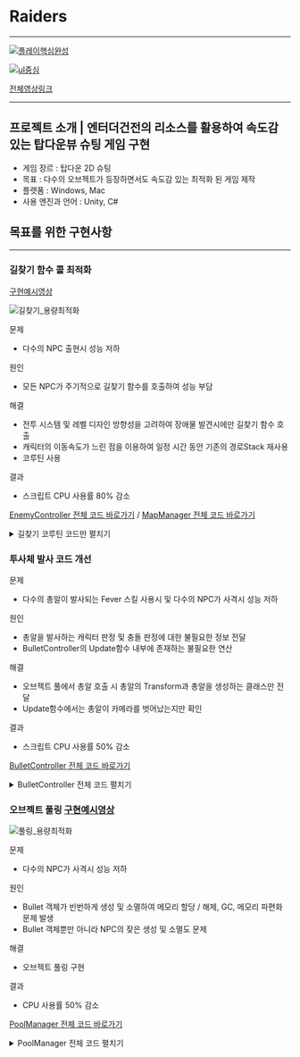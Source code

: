 # Raiders

---

[![플레이핵심완성](https://user-images.githubusercontent.com/46564046/233078635-f2e0a485-f1a0-4e0a-b409-a18958122472.gif)](https://youtu.be/kSDWP_GfiOQ)

[![uI중심](https://user-images.githubusercontent.com/46564046/235346555-7c71c85d-66e9-4149-bd13-4da8339f69d9.gif)](https://youtu.be/kSDWP_GfiOQ)

[전체영상링크](https://youtu.be/kSDWP_GfiOQ)

---

## 프로젝트 소개  |  엔터더건전의 리소스를 활용하여 속도감 있는 탑다운뷰 슈팅 게임 구현
- 게임 장르 : 탑다운 2D 슈팅
- 목표 : 다수의 오브젝트가 등장하면서도 속도감 있는 최적화 된 게임 제작
- 플랫폼 : Windows, Mac
- 사용 엔진과 언어 : Unity, C#


## 목표를 위한 구현사항

--- 

### 길찾기 함수 콜 최적화  

[구현예시영상](https://youtu.be/kSDWP_GfiOQ?t=151)


![길찾기_용량최적화](https://user-images.githubusercontent.com/46564046/235311817-ffe93472-bddd-450d-aa97-f68bf0f40e0b.gif)

문제
- 다수의 NPC 출현시 성능 저하

원인
- 모든 NPC가 주기적으로 길찾기 함수를 호출하여 성능 부담

해결
- 전투 시스템 및 레벨 디자인 방향성을 고려하여 장애물 발견시에만 길찾기 함수 호출
- 캐릭터의 이동속도가 느린 점을 이용하여 일정 시간 동안 기존의 경로Stack 재사용
- 코루틴 사용 

결과
- 스크립트 CPU 사용률 80% 감소

[EnemyController 전체 코드 바로가기](https://github.com/YosephKim0207/Raiders/blob/main/Assets/Scripts/Controller/EnemyController.cs) /
[MapManager 전체 코드 바로가기](https://github.com/YosephKim0207/Raiders/blob/main/Assets/Scripts/Manager/MapManager.cs)

<details>
<summary>길찾기 코루틴 코드만 펼치기</summary>



```csharp
 // 플레이어를 타겟으로 길을 찾는 코루틴
    IEnumerator CoFindPath() {
        // 플레이어와 일정 거리 이내인 경우 다음 길찾기 중단
        if ((_shootTargetTransform.position - transform.position).magnitude < 2.5f) {
            State = CreatureState.Attack;
        }

        // 진행방향 전방 충돌 점검
        RaycastHit2D rayHit;
        rayHit = Physics2D.Raycast(this.transform.position, DestPos, 2.5f, LayerMask.GetMask("Collision"));
   
        Debug.DrawRay(this.transform.position, DestPos * 1.5f, Color.red, 1.0f);

        // Enemy가 길찾기에 사용할 조건 설정
        // rayHit1에 충돌한 오브젝트가 없고 && Manager의 FindPath로 탐색해둔 경로가 없으면 직선이동
        if (rayHit.transform == null && _pathStack == null) {

            PathState = FindPathState.UseDirect;

        }
        // Manager의 FindPath로 탐색해둔 경로가 _pathStack상에 없거나 || _pathStack가 비어있으면Manager의 FindPath를 호출하기 위해 PathStated를 ReFindPath로
        else if (_pathStack == null || _pathStack.Count == 0) {
            PathState = FindPathState.ReFindPath;
            }
        // Manager의 FindPath를 통해 찾은 경로를 정해진 횟수 이상 사용한 경우 경로 재탐색 및 사용횟수 초기화
        else if (usePathStackCount > pathStackUsageCount) {
            PathState = FindPathState.ReFindPath;
            usePathStackCount = 0;
            }
        // Manager의 FindPath로 찾아둔 경로를 _pathStack에서 가져와 사용
         else {
            PathState = FindPathState.UsePathStack;
         }

        // 정해진 조건대로 분기하여 이동경로 설정
        switch (PathState) {
            case FindPathState.UseDirect:
                DestPos = (_shootTargetTransform.position - transform.position).normalized;
                break;
            case FindPathState.ReFindPath:
                _pathStack = Manager.Map.FindPath(this.transform, _shootTargetTransform);
                SetPathUseStack();
                break;
            case FindPathState.UsePathStack:
                SetPathUseStack();
                ++usePathStackCount;
                break;
        }

        yield return WaitFindPathTime;

        _coFindPath = null;
    }

    // _pathStack에 저장된 경로를 이용하여 경로 설정 
    void SetPathUseStack() {
        Vector3 nextPos;
        nextPos = _pathStack.Pop();
        if ((_pathStack.Count > 0) && (nextPos - transform.position).magnitude < 0.5) {
            nextPos = _pathStack.Pop();
        }
        DestPos = (nextPos - transform.position).normalized;
    }
```

</details>




### 투사체 발사 코드 개선

문제
- 다수의 총알이 발사되는 Fever 스킬 사용시 및 다수의 NPC가 사격시 성능 저하

원인
- 총알을 발사하는 캐릭터 판정 및 충돌 판정에 대한 불필요한 정보 전달
- BulletController의 Update함수 내부에 존재하는 불필요한 연산

해결
- 오브젝트 풀에서 총알 호출 시 총알의 Transform과 총알을 생성하는 클래스만 전달
- Update함수에서는 총알이 카메라를 벗어났는지만 확인

결과
- 스크립트 CPU 사용률 50% 감소

[BulletController 전체 코드 바로가기](https://github.com/YosephKim0207/Raiders/blob/main/Assets/Scripts/Controller/BulletController.cs)
<details>
<summary>BulletController 전체 코드 펼치기</summary>



```csharp
public class BulletController : MonoBehaviour {
    [SerializeField]
    public float speed = 28.0f;

    public CreatureController SetCreature { set => _creature = value; }
    public Vector3 DestPos { get; set; }

    Rigidbody2D _rigidbody;
    Vector3 _bullPos;
    Camera _cam;
    CreatureController _creature;
    CreatureController _collisionCreature;
    const float _outRange = 0.05f;

    private void Awake() {
        _rigidbody = GetComponent<Rigidbody2D>();
        _cam = Camera.main;
    }

    private void OnEnable() {
        _rigidbody.velocity = DestPos * speed;
    }


    protected virtual void Update() {
        // 카메라 영역+a 벗어나는 경우 총알 제거
        _bullPos = _cam.WorldToViewportPoint(transform.position);
        if (_bullPos.x <= -_outRange || _bullPos.x >= 1.0f + _outRange || _bullPos.y <= -_outRange || _bullPos.y >= 1.0f + _outRange) {
            _creature = null;
            Manager.Pool.PushPoolChild(this.gameObject);
        }
    }

    
    private void OnTriggerEnter2D(Collider2D collision) {
        // 총알 간의 충돌이 발생하는 경우 || 아이템과 충돌하는 경우 
        if (collision.gameObject.layer.Equals(8) || collision.gameObject.layer.Equals(9)) {
            return;
        }

        if (_creature == null) {
            return;
        }

        if (collision.gameObject.layer != _creature.gameObject.layer) {
            _collisionCreature = collision.GetComponent<CreatureController>();

            if (_collisionCreature != null) {
                _collisionCreature.HP -= _creature.GunInfo.damage;
                Debug.Log($"{_creature.name}'s Bullet Hit {_collisionCreature.name}");
                _collisionCreature = null;
            }

            _creature = null;

            Manager.Pool.PushPoolChild(gameObject);
        }
    }
}
```

</details>

    
   


### 오브젝트 풀링  [구현예시영상](https://youtu.be/kSDWP_GfiOQ?t=39)


![풀링_용량최적화](https://user-images.githubusercontent.com/46564046/235311704-d339b2c3-2948-469e-b3e9-0d7056496190.gif)

문제
- 다수의 NPC가 사격시 성능 저하

원인
- Bullet 객체가 빈번하게 생성 및 소멸하여 메모리 할당 / 해제, GC, 메모리 파편화 문제 발생
- Bullet 객체뿐만 아니라 NPC의 잦은 생성 및 소멸도 문제

해결
- 오브젝트 풀링 구현

결과
- CPU 사용률 50% 감소

[PoolManager 전체 코드 바로가기](https://github.com/YosephKim0207/Raiders/blob/main/Assets/Scripts/Manager/PoolManager.cs)
<details>
<summary>PoolManager 전체 코드 펼치기</summary>



```csharp
public class PoolManager {

    class Pool {
        Stack _poolStack = new Stack();

        // initNum만큼 Pool에 child Push하는 초기화 진행
        public void Init(GameObject originObj, GameObject parentObj, int initNum = 5) {
            for (int i = 0; i < initNum; ++i) {
                GameObject childObj = Object.Instantiate(originObj, parentObj.transform);
                childObj.name = $"{originObj.name}";
                childObj.SetActive(false);
                _poolStack.Push(childObj);
            }
        }

        public void Push(GameObject originObj, GameObject parentObj = null) {
            originObj.SetActive(false);
            _poolStack.Push(originObj);
        }

        public GameObject Pop(Vector3 pos, Quaternion rot) {
            GameObject childObj = (GameObject)_poolStack.Pop();

            childObj.transform.position = pos;
            childObj.transform.rotation = rot;

            childObj.SetActive(true);
            return childObj;
        }

        public GameObject Pop(Vector3 pos, Quaternion rot, Vector3 shootDir) {
            GameObject childObj = (GameObject)_poolStack.Pop();

            childObj.transform.position = pos;
            childObj.transform.rotation = rot;
            
            BulletController bullet = childObj.GetComponent<BulletController>();
           
            bullet.DestPos = shootDir;

            childObj.SetActive(true);
            return childObj;
        }

        public GameObject Pop(Vector3 pos, Quaternion rot, Vector3 shootDir, CreatureController creatureCS) {
            GameObject childObj = (GameObject)_poolStack.Pop();

            childObj.transform.position = pos;
            childObj.transform.rotation = rot;

            BulletController bullet = childObj.GetComponent<BulletController>();
            bullet.DestPos = shootDir;
            bullet.SetCreature = creatureCS;

            childObj.SetActive(true);
            return childObj;
        }

        public int Count() {
            return _poolStack.Count;
        }
    }

    // Obj당 Pool들 관리
    Dictionary<string, Pool> _poolDic = new Dictionary<string, Pool>();    
    GameObject _root;

    public void Init() {
        _root = GameObject.Find("@RootPool");

        if(_root == null) {
            _root = new GameObject("@RootPool");
        }
    }

    public GameObject UsePool(GameObject originObj) { 
        Transform poolObj = _root.transform.Find(originObj.name);
        if (poolObj == null) {
            // Pool들의 root 하위로 originObj에 대한 pool 생성
            poolObj = InitPoolObj(originObj, _root.transform).transform;

            // return PopPoolChild(originObj, poolObj);
            return PopPoolChild(originObj, poolObj.gameObject, Vector3.zero, Quaternion.identity);
        }
        else {
            // return PopPoolChild(originObj, poolObj);
            return PopPoolChild(originObj, poolObj.gameObject, Vector3.zero, Quaternion.identity);
        }
    }
    public GameObject UsePool(GameObject originObj, Vector3 pos, Quaternion rot, Vector3 shootDir) {
        //GameObject poolObj = GameObject.Find(originObj.name);
        Transform poolObj = _root.transform.Find(originObj.name);
        if (poolObj == null) {
            // Pool들의 root 하위로 originObj에 대한 pool 생성
            poolObj = InitPoolObj(originObj, _root.transform).transform;

            // return PopPoolChild(originObj, poolObj);
            return PopPoolChild(originObj, poolObj.gameObject, pos, rot, shootDir);
        }
        else {
            // return PopPoolChild(originObj, poolObj);
            return PopPoolChild(originObj, poolObj.gameObject, pos, rot, shootDir);
        }
    }

    public GameObject UsePool(CreatureController creatureSC, GameObject originObj, Vector3 pos, Quaternion rot, Vector3 shootDir) {
        Transform poolObj = _root.transform.Find(originObj.name);
        if (poolObj == null) {
            // Pool들의 root 하위로 originObj에 대한 pool 생성
            poolObj = InitPoolObj(originObj, _root.transform).transform;

            return PopPoolChild(creatureSC, originObj, poolObj.gameObject, pos, rot, shootDir);
        }
        else {
            return PopPoolChild(creatureSC, originObj, poolObj.gameObject, pos, rot, shootDir);
        }
    }

    GameObject InitPoolObj(GameObject originObj, Transform parent) {
        // Pooling된 Obj들이 들어갈 부모 Obj 만들기
        GameObject poolObj = new GameObject(name : originObj.name);
        poolObj.transform.parent = parent;

        // 새로 생긴 poolObj 초기화
        Pool pool = new Pool();
        pool.Init(originObj, poolObj);

        // 원본obj이름을 key로 딕셔너리에 Stack add
        _poolDic.Add(originObj.name, pool);

        return poolObj;
    }

    GameObject PopPoolChild(GameObject originObj, GameObject parentObj, Vector3 pos, Quaternion rot) {
        // 해당 오브젝트의 pool이 없는 경우
        if (_poolDic.ContainsKey(originObj.name).Equals(false)) {
            //Debug.Log("PopPoolChild_ContainsKey : True");

            Pool pool = new Pool();
            pool.Init(originObj, parentObj);
            _poolDic.Add(originObj.name, pool);
            return pool.Pop(pos, rot);
        }
        // 해당 오브젝트의 pool이 있는 경우 
        else {
            Pool pool = _poolDic[originObj.name];

            // 비활성화 된 Obj가 남아있는 경우
            if (!pool.Count().Equals(0)) {
                //return pool.Pop();
                return pool.Pop(pos, rot);
            }
            // 비활성화 된 Obj가 남아있지 않은 경우
            else {
                // Obj를 Pool에 추가 생성(Init을 이용) 및 Pop
                pool.Init(originObj, parentObj, 1);
                //return pool.Pop();
                return pool.Pop(pos, rot);
            }
        }
    }

    // Pool에서 Obj pop하여 사용하기 
    GameObject PopPoolChild(CreatureController creatureCS, GameObject originObj, GameObject parentObj, Vector3 pos, Quaternion rot, Vector3 shootDir) {
        // 해당 오브젝트의 pool이 없는 경우
        if (_poolDic.ContainsKey(originObj.name).Equals(false)) {
            //Debug.Log("PopPoolChild_ContainsKey : True");

        Pool pool = new Pool();
        pool.Init(originObj, parentObj);
        _poolDic.Add(originObj.name, pool);
        return pool.Pop(pos, rot, shootDir, creatureCS);

        }
        // 해당 오브젝트의 pool이 있는 경우 
        else {
            Pool pool = _poolDic[originObj.name];

            // 비활성화 된 Obj가 남아있는 경우
            if (!pool.Count().Equals(0)) {
                return pool.Pop(pos, rot, shootDir, creatureCS);
            }
            // 비활성화 된 Obj가 남아있지 않은 경우
            else {
                // Obj를 Pool에 추가 생성(Init을 이용) 및 Pop
                pool.Init(originObj, parentObj, 1);
                return pool.Pop(pos, rot, shootDir, creatureCS);
            }
        }
    }

    // Pool에서 Obj pop하여 사용하기 
    GameObject PopPoolChild(GameObject originObj, GameObject parentObj, Vector3 pos, Quaternion rot, Vector3 shootDir) {
        // 해당 오브젝트의 pool이 없는 경우
        if (_poolDic.ContainsKey(originObj.name).Equals(false)) {
            Debug.Log("PopPoolChild_ContainsKey : True");

            Pool pool = new Pool();
            pool.Init(originObj, parentObj);
            _poolDic.Add(originObj.name, pool);
            return pool.Pop(pos, rot, shootDir);

        }
        // 해당 오브젝트의 pool이 있는 경우 
        else {
            Pool pool = _poolDic[originObj.name];

            // 비활성화 된 Obj가 남아있는 경우
            if (!pool.Count().Equals(0)) {
                return pool.Pop(pos, rot, shootDir);
            }
            // 비활성화 된 Obj가 남아있지 않은 경우
            else {
                // Obj를 Pool에 추가 생성(Init을 이용) 및 Pop
                pool.Init(originObj, parentObj, 1);
                //return pool.Pop();
                return pool.Pop(pos, rot, shootDir);
            }
        }
    }

    // 사용한 오브젝트를 PoolRoot에 반환 
    public void PushPoolChild(GameObject childObj) {
        Pool pool = _poolDic[childObj.name];
        childObj.SetActive(false);
        pool.Push(childObj);
    }

    // Pool 제거
    public void DeletePool(GameObject originObj, Transform parent = null) {
        if(parent == null) {
            GameObject poolObj = GameObject.Find(originObj.name);
            Object.Destroy(poolObj);
            _poolDic.Remove(originObj.name);
        }
        else {
            // TODO
            // parent를 이용하는 경우 추가하기
            Debug.Log("DeletePool Use parent need TODO");
        }
    }

}
```

</details>

